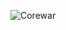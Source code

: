 

![Corewar](https://github.com/ayundina/corewar/blob/master/resources/gif/191115_1702_corewar.gif)


